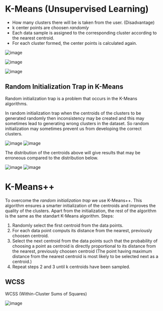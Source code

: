 # K-Means (Unsupervised Learning)

* How many clusters there will be is taken from the user. (Disadvantage)
* k center points are choosen *randomly*
* Each data sample is assigned to the corresponding cluster according to the nearest centroid.
* For each cluster formed, the center points is calculated again.


![image](https://user-images.githubusercontent.com/49842813/161224744-b5b27536-6403-4f97-bf5b-f7070d466674.png)


![image](https://user-images.githubusercontent.com/49842813/161224518-584e1894-9810-4c20-8186-f9142186103f.png)


![image](https://user-images.githubusercontent.com/49842813/161225110-fbe08c09-457c-4e04-926f-05dfea797210.png)


## Random Initialization Trap in K-Means

Random initialization trap is a problem that occurs in the K-Means algorithms. 

In random initialization trap when the centroids of the clusters to be generated randomly then inconsistency may be created and this may sometimes lead to generating wrong clusters in the dataset. So random initialization may sometimes prevent us from developing the correct clusters.

![image](https://user-images.githubusercontent.com/49842813/161447065-73664df5-93cb-499a-8479-ddb332839d6c.png)  ![image](https://user-images.githubusercontent.com/49842813/161447076-1cd117ac-8b18-4d15-b04f-09643a30b962.png)

The distribution of the centroids above will give results that may be erroneous compared to the distribution below.

![image](https://user-images.githubusercontent.com/49842813/161447121-2dda3493-ddd8-4507-8302-a33b5ad9c86c.png)  ![image](https://user-images.githubusercontent.com/49842813/161447130-1650f94f-a5b7-4116-a87c-6df6a0202bce.png)

# K-Means++

To overcome the *random initialization trap* we use K-Means++. This algorithm ensures a smarter initialization of the centroids and improves the quality of the clusters. Apart from the initialization, the rest of the algorithm is the same as the standart K-Means algorithm. Steps:

1. Randomly select the first centroid from the data points.
2. For each data point computs its distance from the nearest, previously choosen centroid.
3. Select the next centroid from the data points such that the probability of choosing a point as centroid is directly proportional to its distance from the nearest, previously choosen centroid (The point having maximum distance from the nearest centroid is most likely to be selected next as a centroid.)
4. Repeat steps 2 and 3 until k centroids have been sampled.

## WCSS
WCSS (Within-Cluster Sums of Squares)

![image](https://user-images.githubusercontent.com/49842813/161447828-fd59ffb9-2931-440f-a66f-51b902acf0f3.png)

